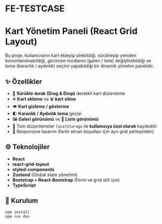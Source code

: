 # FE-TESTCASE

# Kart Yönetim Paneli (React Grid Layout)

Bu proje, kullanıcıların kart ekleyip silebildiği, sürükleyip yeniden konumlandırabildiği, görünüm modlarını (galeri / liste) değiştirebildiği ve tema (karanlık / aydınlık) seçimi yapabildiği bir dinamik yönetim panelidir.

## ✨ Özellikler

- 🧩 **Sürükle-bırak (Drag & Drop)** destekli kart düzenleme
- ➕ **Kart ekleme** ve 🗑️ **kart silme**
- 👁️ **Kart gizleme / gösterme**
- 🌓 **Karanlık / Aydınlık tema** geçişi
- 🖼️ **Galeri görünümü** ve 📄 **Liste görünümü**
- 💾 Tüm düzenlemeler `localStorage` ile **kullanıcıya özel olarak** kaydedilir
- 📱 Responsive tasarım (farklı ekran boyutları için ayrı grid yerleşimleri)

## ⚙️ Teknolojiler

- **React**
- **react-grid-layout**
- **styled-components**
- **Zustand** (Global state yönetimi)
- **Bootstrap + React-Bootstrap** (Form ve grid stili için)
- **TypeScript**

## 🧪 Kurulum

```bash
npm install
npm run dev
```
